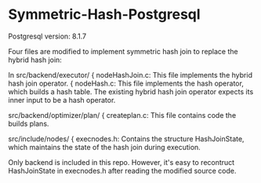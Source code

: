 # Symmetric-Hash-Postgresql

Postgresql version: 8.1.7

Four files are modified to implement symmetric hash join to replace the hybrid hash join: 

In src/backend/executor/
{ nodeHashJoin.c: This file implements the hybrid hash join operator.
{ nodeHash.c: This file implements the hash operator, which builds a hash table. The existing
hybrid hash join operator expects its inner input to be a hash operator.


src/backend/optimizer/plan/
{ createplan.c: This file contains code the builds plans.


src/include/nodes/
{ execnodes.h: Contains the structure HashJoinState, which maintains the state of the hash join
during execution.


Only backend is included in this repo. However, it's easy to recontruct HashJoinState in execnodes.h after reading the modified source code.
